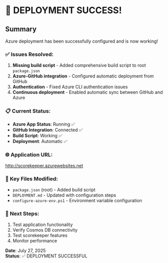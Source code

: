 # 🎉 DEPLOYMENT SUCCESS!

## Summary
Azure deployment has been successfully configured and is now working!

### ✅ Issues Resolved:
1. **Missing build script** - Added comprehensive build script to root `package.json`
2. **Azure-GitHub integration** - Configured automatic deployment from GitHub
3. **Authentication** - Fixed Azure CLI authentication issues
4. **Continuous deployment** - Enabled automatic sync between GitHub and Azure

### 📋 Current Status:
- **Azure App Status**: Running ✅
- **GitHub Integration**: Connected ✅ 
- **Build Script**: Working ✅
- **Deployment**: Automatic ✅

### 🌐 Application URL:
http://scorekeeper.azurewebsites.net

### 📂 Key Files Modified:
- `package.json` (root) - Added build script
- `DEPLOYMENT.md` - Updated with configuration steps
- `configure-azure-env.ps1` - Environment variable configuration

### 🚀 Next Steps:
1. Test application functionality
2. Verify Cosmos DB connectivity
3. Test scorekeeper features
4. Monitor performance

**Date**: July 27, 2025  
**Status**: ✅ DEPLOYMENT SUCCESSFUL
